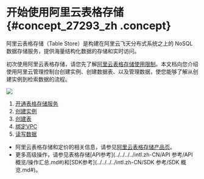 # 开始使用阿里云表格存储 {#concept_27293_zh .concept}

阿里云表格存储（Table Store）是构建在阿里云飞天分布式系统之上的 NoSQL 数据存储服务，提供海量结构化数据的存储和实时访问。

初次使用阿里云表格存储，请您先了解[阿里云表格存储使用限制](../../../../intl.zh-CN/使用限制/使用限制.md#)。本文档向您介绍使用阿里云管理控制台创建实例、创建数据表、以及管理数据，使您能够了解从创建实例到检索数据的流程。

![](http://docs-aliyun.cn-hangzhou.oss.aliyun-inc.com/assets/pic/27293/cn_zh/1533275809139/%E6%8D%95%E8%8E%B7.PNG)

1.  [开通表格存储服务](intl.zh-CN/快速入门/开通表格存储服务.md#)
2.  [创建实例](intl.zh-CN/快速入门/创建实例.md#)
3.  [创建表](intl.zh-CN/快速入门/创建数据表.md#)
4.  [绑定VPC](intl.zh-CN/快速入门/绑定VPC.md#)
5.  [读写数据](intl.zh-CN/快速入门/读写数据.md#)

-   阿里云表格存储和定价的相关信息，请参见[阿里云表格存储产品页](https://www.alibabacloud.com/product/table-store)。
-   更多高级操作，请参见表格存储[API参考](../../../../intl.zh-CN/API 参考/API 概览/操作汇总.md#)和[SDK参考](../../../../intl.zh-CN/SDK 参考/SDK 概览.md#)。

